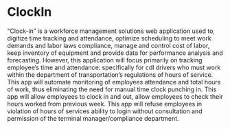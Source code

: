 # ClockIn
“Clock-in” is a workforce management solutions web application used to, digitize time tracking and attendance, optimize scheduling to meet work demands and labor laws compliance, manage and control cost of labor, keep inventory of equipment and provide data for performance analysis and forecasting. However, this application will focus primarily on tracking employee’s time and attendance: specifically for cdl drivers who must work within the department of transportation’s regulations of hours of service. This app will automate monitoring of employees attendance and total hours of work, thus eliminating the need for manual time clock punching in. This app will allow employees to clock in and out, allow employees to check their hours worked from previous week. This app will refuse employees in violation of hours of services ability to login without consultation and permission of the terminal manager/compliance department.
